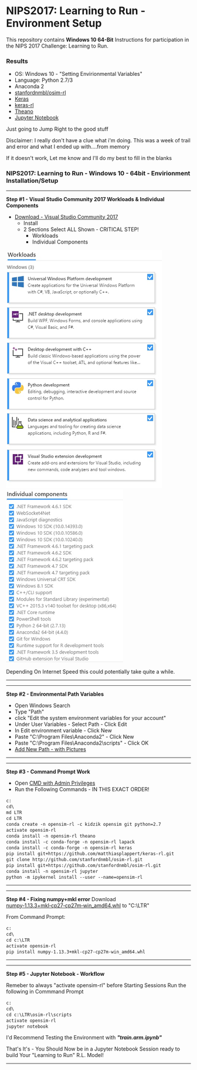 # NIPS2017: Learning to Run - Environment Setup

This repository contains **Windows 10 64-Bit** Instructions for participation in the NIPS 2017 Challenge: Learning to Run.

### Results
- OS: Windows 10 - "Setting Envirionmental Variables"
- Language: Python 2.7/3
- Anaconda 2
- [stanfordnmbl/osim-rl](https://github.com/stanfordnmbl/osim-rl)
- [Keras](https://keras.io/)
- [keras-rl](https://github.com/matthiasplappert/keras-rl)
- [Theano](http://deeplearning.net/software/theano/)
- [Jupyter Notebook](http://jupyter.org/)


Just going to Jump Right to the good stuff

Disclaimer: I really don't have a clue what i'm doing. This was a week of trail and error and what I ended up with....from memory

If it doesn't work, Let me know and I'll do my best to fill in the blanks

### NIPS2017: Learning to Run -  Windows 10 - 64bit - Envirionment Installation/Setup


---
**Step #1 - Visual Studio Community 2017 Workloads & Individual Components**
- [Download - Visual Studio Community 2017](https://www.visualstudio.com/thank-you-downloading-visual-studio/?sku=Community&rel=15)
    - Install
    - 2 Sections Select ALL Shown - CRITICAL STEP!
        - Workloads
        - Individual Components

![Workloads](https://github.com/Arrlin/NIPS-2017/blob/master/Environment-Setup/Workloads.jpg)
![Individual Components](https://github.com/Arrlin/NIPS-2017/blob/master/Environment-Setup/Individual_Components.jpg)

Depending On Internet Speed this could potentially take quite a while.

---


---
**Step #2 - Environmental Path Variables**
- Open Windows Search
- Type "Path"
- click "Edit the system environment variables for your account"
- Under User Variables - Select Path - Click Edit
- In Edit environment variable - Click New
- Paste "C:\Program Files\Anaconda2" - Click New
- Paste "C:\Program Files\Anaconda2\scripts" - Click OK
- [Add New Path - with Pictures](https://betanews.com/2015/11/23/windows-10-finally-adds-a-new-path-editor/)
---




---
**Step #3 - Command Prompt Work**
- Open [CMD with Admin Privileges](https://www.howtogeek.com/194041/how-to-open-the-command-prompt-as-administrator-in-windows-8.1/)
- Run the Following Commands - IN THIS EXACT ORDER!

```
c:
cd\
md LTR
cd LTR
conda create -n opensim-rl -c kidzik opensim git python=2.7
activate opensim-rl
conda install -n opensim-rl theano
conda install -c conda-forge -n opensim-rl lapack
conda install -c conda-forge -n opensim-rl keras
pip install git+https://github.com/matthiasplappert/keras-rl.git
git clone http://github.com/stanfordnmbl/osim-rl.git
pip install git+https://github.com/stanfordnmbl/osim-rl.git
conda install -n opensim-rl jupyter
python -m ipykernel install --user --name=opensim-rl
```

---

---
**Step #4 - Fixing numpy+mkl error**
Download [numpy‑1.13.3+mkl‑cp27‑cp27m‑win_amd64.whl](http://www.lfd.uci.edu/~gohlke/pythonlibs/#numpy) to "C:\LTR"

From Command Prompt:

```
c:
cd\
cd c:\LTR
activate opensim-rl
pip install numpy‑1.13.3+mkl‑cp27‑cp27m‑win_amd64.whl
```

---



---
**Step #5 - Jupyter Notebook - Workflow**

Remeber to always "activate opensim-rl" before Starting Sessions
Run the following in Commmand Prompt
```
c:
cd\
cd c:\LTR\osim-rl\scripts
activate opensim-rl
jupyter notebook
```
I'd Recommend Testing the Environment with ***"train.arm.ipynb"***

That's It's - You Should Now be in a Jupyter Notebook Session ready to build Your "Learning to Run" R.L. Model!

---
